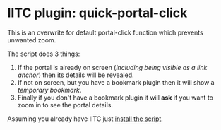# IITC plugin: quick-portal-click

This is an overwrite for default portal-click function which prevents unwanted zoom.

The script does 3 things:
1. If the portal is already on screen (*including being visible as a link anchor*) then its details will be revealed.
2. If not on screen, but you have a bookmark plugin then it will show a *temporary bookmark*.
3. Finally if you don't have a bookmark plugin it will __ask__ if you want to zoom in to see the portal details.

Assuming you already have IITC just [install the script](https://github.com/Eccenux/iitc-plugin-quick-portal-click/raw/master/quick-portal-click.user.js).
